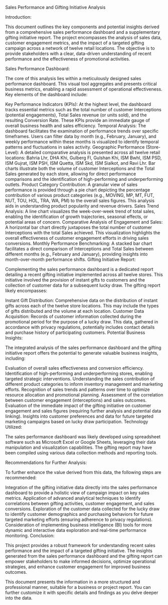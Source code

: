 Sales Performance and Gifting Initiative Analysis

Introduction:

This document outlines the key components and potential insights derived from a comprehensive sales performance dashboard and a supplementary gifting initiative report. The project encompasses the analysis of sales data, customer engagement metrics, and the impact of a targeted gifting campaign across a network of twelve retail locations. The objective is to provide stakeholders with a clear, data-driven understanding of recent performance and the effectiveness of promotional activities.

Sales Performance Dashboard:

The core of this analysis lies within a meticulously designed sales performance dashboard. This visual tool aggregates and presents critical business metrics, enabling a rapid assessment of operational effectiveness. Key elements of the dashboard include:

Key Performance Indicators (KPIs): At the highest level, the dashboard tracks essential metrics such as the total number of customer Interceptions (potential engagements), Total Sales revenue (or units sold), and the resulting Conversion Rate. These KPIs provide an immediate gauge of overall business health and sales efficiency.
Temporal Analysis: The dashboard facilitates the examination of performance trends over specific timeframes. Users can filter data by month (e.g., February, January), and weekly performance within these months is visualized to identify temporal patterns and fluctuations in sales activity.
Geographic Performance (Store-Level): A detailed comparative analysis is presented across all twelve retail locations: Bahria Lhr, DHA Khi, Gulberg Fl, Gulshan Khi, ISM Bwhl, ISM PSD, ISM Gujrat, ISM PSH, ISM Quetta, ISM Skd, ISM Sialkot, and Ravi Lhr. Bar charts illustrate both the volume of customer Interceptions and the Total Sales generated by each store, allowing for direct performance comparisons and the identification of high-performing and underperforming outlets.
Product Category Contribution: A granular view of sales performance is provided through a pie chart depicting the percentage contribution of various product categories (e.g., MOVING, MP, MT, FUT, NUT, TOU, HOL, TRA, WA, PM) to the overall sales figures. This analysis aids in understanding product popularity and revenue drivers.
Sales Trend Analysis: A line chart visualizes the week-over-week trend of total sales, enabling the identification of growth trajectories, seasonal effects, or potential areas of concern.
Comparative Analysis of Engagement and Sales: A horizontal bar chart directly juxtaposes the total number of customer Interceptions with the total Sales achieved. This visualization highlights the overall effectiveness of customer engagement efforts in driving sales conversions.
Monthly Performance Benchmarking: A stacked bar chart facilitates a direct comparison of Interceptions and Total Sales between different months (e.g., February and January), providing insights into month-over-month performance shifts.
Gifting Initiative Report:

Complementing the sales performance dashboard is a dedicated report detailing a recent gifting initiative implemented across all twelve stores. This initiative involved the provision of instant gifts to customers and the collection of customer data for a subsequent lucky draw. The gifting report likely encompasses:

Instant Gift Distribution: Comprehensive data on the distribution of instant gifts across each of the twelve store locations. This may include the types of gifts distributed and the volume at each location.
Customer Data Acquisition: Records of customer information collected during the promotional period for the purpose of a lucky draw. This data, gathered in accordance with privacy regulations, potentially includes contact details and purchase history of participating customers.
Potential Business Insights:

The integrated analysis of the sales performance dashboard and the gifting initiative report offers the potential to generate valuable business insights, including:

Evaluation of overall sales effectiveness and conversion efficiency.
Identification of high-performing and underperforming stores, enabling targeted strategic interventions.
Understanding the sales contribution of different product categories to inform inventory management and marketing efforts.
Recognition of sales trends and patterns over time to optimize resource allocation and promotional planning.
Assessment of the correlation between customer engagement (interceptions) and sales outcomes.
Evaluation of the immediate impact of the gifting initiative on customer engagement and sales figures (requiring further analysis and potential data linking).
Insights into customer preferences and data for future targeted marketing campaigns based on lucky draw participation.
Technology Utilized:

The sales performance dashboard was likely developed using spreadsheet software such as Microsoft Excel or Google Sheets, leveraging their data manipulation and visualization capabilities. The gifting report may have been compiled using various data collection methods and reporting tools.

Recommendations for Further Analysis:

To further enhance the value derived from this data, the following steps are recommended:

Integration of the gifting initiative data directly into the sales performance dashboard to provide a holistic view of campaign impact on key sales metrics.
Application of advanced analytical techniques to identify correlations between gifting activities, customer engagement, and sales conversions.
Exploration of the customer data collected for the lucky draw to identify customer demographics and purchasing behaviors for future targeted marketing efforts (ensuring adherence to privacy regulations).
Consideration of implementing business intelligence (BI) tools for more dynamic and interactive data exploration and real-time performance monitoring.
Conclusion:

This project provides a robust framework for understanding recent sales performance and the impact of a targeted gifting initiative. The insights generated from the sales performance dashboard and the gifting report can empower stakeholders to make informed decisions, optimize operational strategies, and enhance customer engagement for improved business outcomes.

This document presents the information in a more structured and professional manner, suitable for a business or project report. You can further customize it with specific details and findings as you delve deeper into the data.
